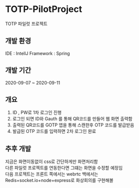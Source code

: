 # TOTP-PilotProject
TOTP 파일럿 프로젝트


## 개발 환경
IDE : IntellJ
Framework : Spring

## 개발 기간
2020-09-07 ~ 2020-09-11

## 개요 
1. ID , PW로 1차 로그인 진행
2. 로그인 되면 ID와 Gauth 를 통해 QR코드를 만들어 웹 화면 출력함
3. 출력된 QR코드를 GOTP 앱을 통해 스캔한후 OTP 코드를 발급받음
4. 발급된 OTP 코드를 입력하면 2차 로그인 완료

## 추후 개발 
지금은 화면이동없이 css로 간단하게만 화면처리함<br>
다른 파일럿 프로젝트를 연동한다면 그떄는 화면을 수정할 예정임<br>
다음 프로젝트는 프론트 쪽에서는 webrtc 백에서는 Redis+socket.io+node+express로 화상회의를 구현해볼 
